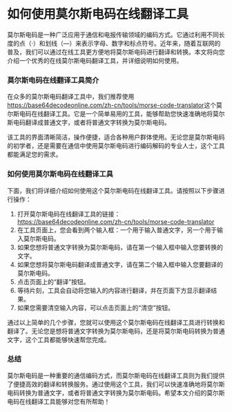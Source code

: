 如何使用莫尔斯电码在线翻译工具
===============

莫尔斯电码是一种广泛应用于通信和电报传输领域的编码方式。它通过利用不同长度的点（·）和划线（—）来表示字母、数字和标点符号。近年来，随着互联网的普及，我们可以通过在线工具更方便地将莫尔斯电码进行翻译和转换。本文将向您介绍一个优秀的在线莫尔斯电码翻译工具，并详细说明如何使用。

### 莫尔斯电码在线翻译工具简介

在众多的莫尔斯电码翻译工具中，我们推荐使用 <https://base64decodeonline.com/zh-cn/tools/morse-code-translator>这个莫尔斯电码在线翻译工具。它是一个简单易用的工具，能够帮助您快速准确地将莫尔斯电码翻译成普通文字，或者将普通文字转换为莫尔斯电码。

该工具的界面清晰简洁，操作便捷，适合各种用户群体使用。无论您是莫尔斯电码的初学者，还是需要在通信中使用莫尔斯电码进行编码解码的专业人士，这个工具都能满足您的需求。

### 如何使用莫尔斯电码在线翻译工具

下面，我们将详细介绍如何使用这个莫尔斯电码在线翻译工具。请按照以下步骤进行操作：

1. 打开莫尔斯电码在线翻译工具的链接：<https://base64decodeonline.com/zh-cn/tools/morse-code-translator>
2. 在工具页面上，您会看到两个输入框：一个用于输入普通文字，另一个用于输入莫尔斯电码。
3. 如果您想将普通文字转换为莫尔斯电码，请在第一个输入框中输入您要转换的文字。
4. 如果您想将莫尔斯电码翻译成普通文字，请在第二个输入框中输入您要翻译的莫尔斯电码。
5. 点击页面上的“翻译”按钮。
6. 等待片刻，工具会自动将您输入的内容进行翻译，并在页面下方显示翻译结果。
7. 如果您需要清空输入内容，可以点击页面上的“清空”按钮。

通过以上简单的几个步骤，您就可以使用这个莫尔斯电码在线翻译工具进行转换和翻译了。无论您是想将普通文字转换为莫尔斯电码，还是将莫尔斯电码转换为普通文字，这个工具都能够快速帮您完成。

### 总结

莫尔斯电码是一种重要的通信编码方式，而莫尔斯电码在线翻译工具则为我们提供了便捷高效的翻译和转换服务。通过使用这个工具，我们可以快速准确地将莫尔斯电码转换为普通文字，或者将普通文字转换为莫尔斯电码。希望本文介绍的莫尔斯电码在线翻译工具能够对您有所帮助！
